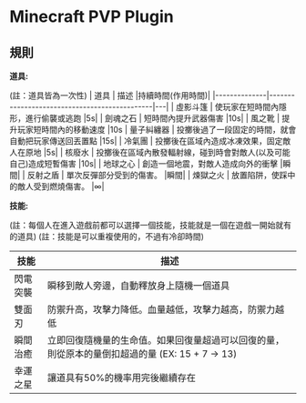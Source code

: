 # Minecraft PVP Plugin

## 規則
**道具:**

(註：道具皆為一次性)
| 道具           | 描述                                           |持續時間(作用時間)|
|--------------|----------------------------------------------|---|
| 虛影斗篷         | 使玩家在短時間內隱形，進行偷襲或逃跑                        |5s|
| 劍魂之石         | 短時間內提升武器傷害                            |10s|
| 風之靴           | 提升玩家短時間內的移動速度                         |10s
| 量子糾纏器       | 投擲後過了一段固定的時間，就會自動把玩家傳送回丟置點           |15s|
| 冷氣團           | 投擲後在區域內造成冰凍效果，固定敵人在原地                |5s|
| 核廢水           | 投擲後在區域內散發輻射線，碰到時會對敵人(以及可能自己)造成短暫傷害                |10s|
| 地球之心         | 創造一個地震，對敵人造成向外的衝擊                        |瞬間|
| 反射之盾         | 單次反彈部分受到的傷害。                          |瞬間|
| 煉獄之火         | 放置陷阱，使踩中的敵人受到燃燒傷害。                   |∞|

**技能:**

(註：每個人在進入遊戲前都可以選擇一個技能，技能就是一個在遊戲一開始就有的道具)
(註：技能是可以重複使用的，不過有冷卻時間)

| 技能           | 描述                                           |
|--------------|----------------------------------------------|
| 閃電突襲          | 瞬移到敵人旁邊，自動釋放身上隨機一個道具                       |
| 雙面刃            | 防禦升高，攻擊力降低。血量越低，攻擊力越高，防禦力越低                         |
| 瞬間治癒          | 立即回復隨機量的生命值。如果回復量超過可以回復的量，則從原本的量倒扣超過的量 (EX: 15 + 7 -> 13)|
| 幸運之星          | 讓道具有50%的機率用完後繼續存在|
